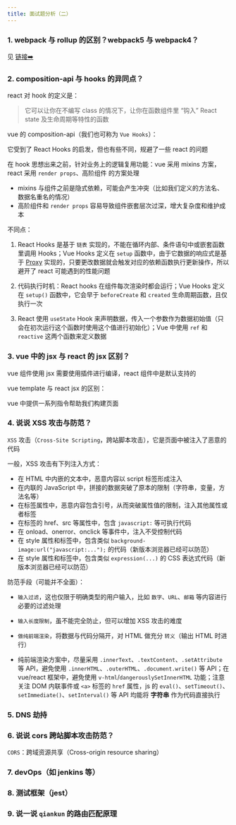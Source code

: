 ```yaml
---
title: 面试题分析（二）
---
```


### 1. webpack 与 rollup 的区别？webpack5 与 webpack4？

见 [链接➡️](/knowledge/engineering/webpack)

### 2. composition-api 与 hooks 的异同点？

react 对 hook 的定义是：

> 它可以让你在不编写 class 的情况下，让你在函数组件里 “钩入” React state 及生命周期等特性的函数

vue 的 composition-api（我们也可称为 `Vue Hooks`）：

它受到了 React Hooks 的启发，但也有些不同，规避了一些 react 的问题

在 hook 思想出来之前，针对业务上的逻辑复用功能：vue 采用 mixins 方案，react 采用 `render props`、高阶组件 的方案处理

- mixins 与组件之前是隐式依赖，可能会产生冲突（比如我们定义的方法名、数据名重名的情况）
- 高阶组件和 `render props` 容易导致组件嵌套层次过深，增大复杂度和维护成本

不同点：

1. React Hooks 是基于 `链表` 实现的，不能在循环内部、条件语句中或嵌套函数里调用 Hooks；Vue Hooks 定义在 `setup` 函数中，由于它数据的响应式是基于 [Proxy](https://developer.mozilla.org/zh-CN/docs/Web/JavaScript/Reference/Global_Objects/Proxy) 实现的，只要更改数据就会触发对应的依赖函数执行更新操作，所以避开了 react 可能遇到的性能问题

2. 代码执行时机：React hooks 在组件每次渲染时都会运行；Vue Hooks 定义在 `setup()` 函数中，它会早于 `beforeCreate` 和 `created` 生命周期函数，且仅执行一次

3. React 使用 `useState` Hook 来声明数据，传入一个参数作为数据初始值（只会在初次运行这个函数时使用这个值进行初始化）；Vue 中使用 `ref` 和 `reactive` 这两个函数来定义数据

### 3. vue 中的 jsx 与 react 的 jsx 区别？

vue 组件使用 jsx 需要使用插件进行编译，react 组件中是默认支持的

vue template 与 react jsx 的区别：

vue 中提供一系列指令帮助我们构建页面

### 4. 说说 XSS 攻击与防范？

`XSS` 攻击（`Cross-Site Scripting`，跨站脚本攻击），它是页面中被注入了恶意的代码

<!-- 它是注入攻击的一种，攻击者通过将代码注入被攻击者的网站中，用户一旦访问访问网页便会执行被注入的恶意脚本。XSS 攻击主要分为反射性 XSS 攻击（`Reflected XSS attack`）、存储型 XSS 攻击（`Stored XSS Attack`）和 `DOM Based XSS`

反射型 XSS 只是简单的把用户输入的数据 “反射” 给浏览器 -->

一般，XSS 攻击有下列注入方式：

- 在 HTML 中内嵌的文本中，恶意内容以 script 标签形成注入
- 在内联的 JavaScript 中，拼接的数据突破了原本的限制（字符串，变量，方法名等）
- 在标签属性中，恶意内容包含引号，从而突破属性值的限制，注入其他属性或者标签
- 在标签的 href、src 等属性中，包含 `javascript:` 等可执行代码
- 在 onload、onerror、onclick 等事件中，注入不受控制代码
- 在 style 属性和标签中，包含类似 `background-image:url("javascript:...");` 的代码（新版本浏览器已经可以防范）
- 在 style 属性和标签中，包含类似 `expression(...)` 的 CSS 表达式代码（新版本浏览器已经可以防范）

防范手段（可能并不全面）：

- `输入过滤`，这也仅限于明确类型的用户输入，比如 `数字`、`URL`、`邮箱` 等内容进行必要的过滤处理

- `输入长度限制`，虽不能完全防止，但可以增加 XSS 攻击的难度

- `做纯前端渲染`，将数据与代码分隔开，对 HTML 做充分 `转义`（输出 HTML 时进行）

- 纯前端渲染方案中，尽量采用 `.innerText`、`.textContent`、`.setAttribute` 等 API，避免使用 `.innerHTML`、`.outerHTML`、`.document.write()` 等 API；在 vue/react 框架中，避免使用 `v-html`/`dangerouslySetInnerHTML` 功能；注意关注 DOM 内联事件或 `<a>` 标签的 `href` 属性，js 的 `eval()`、`setTimeout()`、`setImmediate()`、`setInterval()` 等 API 均能将 **字符串** 作为代码直接执行

### 5. DNS 劫持

### 6. 说说 cors 跨站脚本攻击防范？

`CORS`：跨域资源共享（Cross-origin resource sharing）

### 7. devOps（如 jenkins 等）

### 8. 测试框架（jest）

### 9. 说一说 `qiankun` 的路由匹配原理
